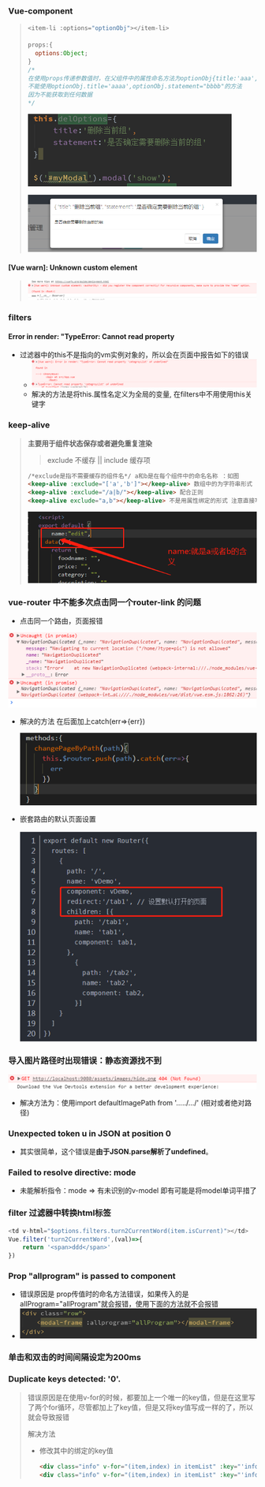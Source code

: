 ### Vue-component

> ~~~javascript
> <item-li :options="optionObj"></item-li>
> 
> props:{
> 	options:Object;
> }
> /*
> 在使用props传递参数值时，在父组件中的属性命名方法为optionObj{title:'aaa',statement:'bbbb'},
> 不能使用optionObj.title='aaaa',optionObj.statement="bbbb"的方法
> 因为不能获取到任何数据
> */
> ~~~
>
> ![image-20191126140635514](assets/image-20191126140635514.png)
>
> ![image-20191126140556850](assets/image-20191126140556850.png)

#### [Vue warn]: Unknown custom element

> ![image-20191126152343142](assets/image-20191126152343142.png)

### filters 

#### Error in render: "TypeError: Cannot read property

+ 过滤器中的this不是指向的vm实例对象的，所以会在页面中报告如下的错误
  + ![image-20191129112718596](assets/image-20191129112718596.png)
  + 解决的方法是将this.属性名定义为全局的变量, 在filters中不用使用this关键字

### keep-alive

> **主要用于组件状态保存或者避免重复渲染**
>
> > exclude 不缓存 || include 缓存项
>
> ~~~html
> /*exclude是指不需要缓存的组件名*/ a和b是在每个组件中的命名名称 ：如图
> <keep-alive :exclude="['a','b']"></keep-alive> 数组中的为字符串形式
> <keep-alive :exclude="/a|b/"></keep-alive> 配合正则
> <keep-alive exclude="a,b"></keep-alive> 不是用属性绑定的形式 注意直接写组件名
> ~~~
>
> ![image-20191129154436591](assets/image-20191129154436591.png)

### vue-router 中不能多次点击同一个router-link 的问题

+  点击同一个路由，页面报错 

![image-20191211165945596](assets/image-20191211165945596.png)

+ 解决的方法 在后面加上catch(err=>{err})

  ![image-20191211170146197](assets/image-20191211170146197.png)

+ 嵌套路由的默认页面设置

  ![image-20191211175625648](assets/image-20191211175625648.png)

### 导入图片路径时出现错误：静态资源找不到

![image-20191216170320434](assets/image-20191216170320434.png)

+ 解决方法为：使用import defaultImagePath from '...../.../' (相对或者绝对路径)

### Unexpected token u in JSON at position 0

+  其实很简单，这个错误是**由于JSON.parse解析了undefined**。 

### Failed to resolve directive: mode

+  未能解析指令：mode   => 有未识别的v-model  即有可能是将model单词平措了

### filter 过滤器中转换html标签

~~~javascript	
<td v-html="$options.filters.turn2CurrentWord(item.isCurrent)"></td>
Vue.filter('turn2CurrentWord',(val)=>{
    return '<span>ddd</span>'
})
~~~

###  Prop "allprogram" is passed to component  

+ 错误原因是 prop传值时的命名方法错误，如果传入的是allProgram="allProgram"就会报错，使用下面的方法就不会报错
+ ![image-20200108165705928](assets/image-20200108165705928.png)

### 单击和双击的时间间隔设定为200ms

### Duplicate keys detected: '0'.

> 错误原因是在使用v-for的时候，都要加上一个唯一的key值，但是在这里写了两个for循环，尽管都加上了key值，但是又将key值写成一样的了，所以就会导致报错
>
> 解决方法
>
> + 修改其中的绑定的key值
>
>   ~~~html
>   <div class="info" v-for="(item,index) in itemList" :key="'info1'+index"></div>
>   <div class="info" v-for="(item,index) in itemList" :key="'info2'+index"></div>
>   ~~~
>
>   
>
>   


